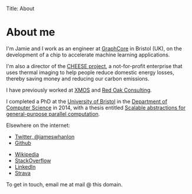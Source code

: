 Title: About

# About me

I'm Jamie and I work as an engineer at [GraphCore](http://www.graphcore.ai>) in
Bristol (UK), on the development of a chip to accelerate machine learning
applications.

I'm also a director of the [CHEESE project](http://cheeseproject.co.uk), a
not-for-profit enterprise that uses thermal imaging to help people reduce
domestic energy losses, thereby saving money and reducing our carbon emissions.

I have previously worked at [XMOS](http://www.xmos.com>) and [Red Oak
Consulting](http://www.redoakconsulting.co.uk).

I completed a PhD at the [University of Bristol](http://www.bris.ac.uk) in
the [Department of Computer Science](http://www.cs.bris.ac.uk) in 2014, with
a thesis entitled
[Scalable abstractions for general-purpose parallel computation]({filename}/pages/thesis.rst).

Elsewhere on the internet:

- [Twitter, @jameswhanlon](https://twitter.com/jameswhanlon>)
- [Github](https://github.com/jameshanlon>)
* [Wikipedia](http://en.wikipedia.org/wiki/User:JamieHanlon>)
* [StackOverflow](http://stackoverflow.com/users/3706348/james>)
* [LinkedIn](https://www.linkedin.com/in/jameswhanlon>)
* [Strava](https://www.strava.com/athletes/5351937>)

To get in touch, email me at mail @ this domain.
